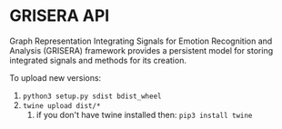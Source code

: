 # GRISERA API
Graph Representation Integrating Signals for Emotion Recognition and Analysis (GRISERA) framework provides a persistent model for storing integrated signals and methods for its creation.

To upload new versions:
1. `python3 setup.py sdist bdist_wheel`
2. `twine upload dist/*`
   1. if you don't have twine installed then: `pip3 install twine`